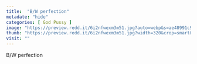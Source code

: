 ```yaml
---
title:  "B/W perfection"
metadate: "hide"
categories: [ God Pussy ]
image: "https://preview.redd.it/6i2nfwexm3m51.jpg?auto=webp&s=ae48991c954c72063b391aec14e4e06d584c53f6"
thumb: "https://preview.redd.it/6i2nfwexm3m51.jpg?width=320&crop=smart&auto=webp&s=2c1b9c0373c341799e682d40a68da31b625c12bf"
visit: ""
---
```

B/W perfection
